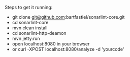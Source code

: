 Steps to get it running:
* git clone git@github.com:bartfastiel/sonarlint-core.git
* cd sonarlint-core
* mvn clean install
* cd sonarlint-http-deamon
* mvn jetty:run
* open localhost:8080 in your browser
* or curl -XPOST localhost:8080/analyze -d 'yourcode'

